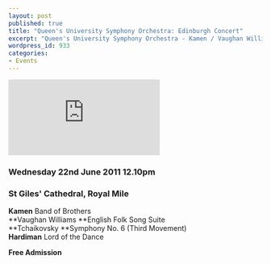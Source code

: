 ```yaml
---
layout: post
published: true
title: "Queen's University Symphony Orchestra: Edinburgh Concert"
excerpt: "Queen's University Symphony Orchestra - Kamen / Vaughan Williams / Tchaikovsky / Hardiman - 12:10, Wednesday, 22 June 2011 - St Giles' Cathedral - Free Admission"
wordpress_id: 933
categories:
- Events
---
```


[![QUSO Concerts](http://quso.webs.com/concerts.html)](http://eums.eusa.ed.ac.uk/wp-content/uploads/images/w620/posters/quso_poster01.jpg)

### Wednesday 22nd June 2011 12.10pm

### St Giles' Cathedral, Royal Mile

**Kamen** Band of Brothers<br>
**Vaughan Williams **English Folk Song Suite<br>
**Tchaikovsky **Symphony No. 6 (Third Movement)<br>
**Hardiman** Lord of the Dance

**Free Admission**
